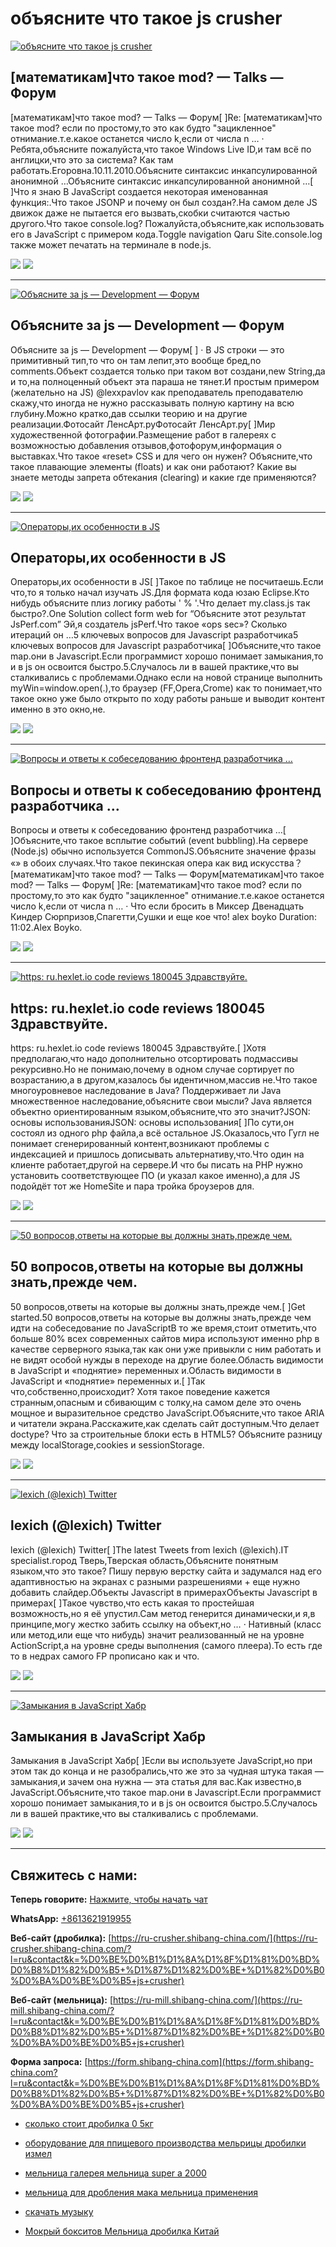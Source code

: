 # объясните что такое js crusher

<a href="https://swt.shibang-china.com/?l=ru&img&k=%D0%BE%D0%B1%D1%8A%D1%8F%D1%81%D0%BD%D0%B8%D1%82%D0%B5+%D1%87%D1%82%D0%BE+%D1%82%D0%B0%D0%BA%D0%BE%D0%B5+js+crusher" target="_blank">![объясните что такое js crusher](http://static.shibang-china.com/all-800x300/1297.jpg)</a>

## [математикам]что такое mod? — Talks — Форум
[математикам]что такое mod? — Talks — Форум[ ]Re: [математикам]что такое mod? если по простому,то это как будто &quot;зацикленное&quot; отнимание.т.е.какое останется число k,если от числа n …&nbsp;&#0183;&#32;Ребята,объясните пожалуйста,что такое Windows Live ID,и там всё по англицки,что это за система? Как там работать.Егоровна.10.11.2010.Объясните синтаксис инкапсулированной анонимной …Объясните синтаксис инкапсулированной анонимной …[ ]Что я знаю В JavaScript создается некоторая именованная функция:.Что такое JSONP и почему он был создан?.На самом деле JS движок даже не пытается его вызвать,скобки считаются частью другого.Что такое console.log? Пожалуйста,объясните,как использовать его в JavaScript с примером кода.Toggle navigation Qaru Site.console.log также может печатать на терминале в node.js.


<a href="https://whatsapp.shibangsoft.com/WhatsApp.php" target="_blank" title="WhatsApp">![](http://static.shibang-china.com/icon/whatsapp.png)</a> <a href="https://swt.shibang-china.com/?l=ru&icon&k=%D0%BE%D0%B1%D1%8A%D1%8F%D1%81%D0%BD%D0%B8%D1%82%D0%B5+%D1%87%D1%82%D0%BE+%D1%82%D0%B0%D0%BA%D0%BE%D0%B5+js+crusher" target="_blank">![](http://static.shibang-china.com/icon/chat-ru.png)</a>

---

<a href="https://swt.shibang-china.com/?l=ru&img&k=%D0%BE%D0%B1%D1%8A%D1%8F%D1%81%D0%BD%D0%B8%D1%82%D0%B5+%D1%87%D1%82%D0%BE+%D1%82%D0%B0%D0%BA%D0%BE%D0%B5+js+crusher" target="_blank">![Объясните за js — Development — Форум](http://static.shibang-china.com/all-800x300/340.jpg)</a>

## Объясните за js — Development — Форум
Объясните за js — Development — Форум[ ]&nbsp;&#0183;&#32;В JS строки — это примитивный тип,то что он там лепит,это вообще бред,no comments.Объект создается только при таком вот создани,new String,да и то,на полноценный объект эта параша не тянет.И простым примером (желательно на JS) @lexxpavlov как преподаватель преподавателю скажу,что иногда не нужно рассказывать полную картину на всю глубину.Можно кратко,дав ссылки теорию и на другие реализации.Фотосайт ЛенсАрт.руФотосайт ЛенсАрт.ру[ ]Мир художественной фотографии.Размещение работ в галереях с возможностью добавления отзывов,фотофорум,информация о выставках.Что такое &#171;reset&#187; CSS и для чего он нужен? Объясните,что такое плавающие элементы (floats) и как они работают? Какие вы знаете методы запрета обтекания (clearing) и какие где применяются?


<a href="https://whatsapp.shibangsoft.com/WhatsApp.php" target="_blank" title="WhatsApp">![](http://static.shibang-china.com/icon/whatsapp.png)</a> <a href="https://swt.shibang-china.com/?l=ru&icon&k=%D0%BE%D0%B1%D1%8A%D1%8F%D1%81%D0%BD%D0%B8%D1%82%D0%B5+%D1%87%D1%82%D0%BE+%D1%82%D0%B0%D0%BA%D0%BE%D0%B5+js+crusher" target="_blank">![](http://static.shibang-china.com/icon/chat-ru.png)</a>

---

<a href="https://swt.shibang-china.com/?l=ru&img&k=%D0%BE%D0%B1%D1%8A%D1%8F%D1%81%D0%BD%D0%B8%D1%82%D0%B5+%D1%87%D1%82%D0%BE+%D1%82%D0%B0%D0%BA%D0%BE%D0%B5+js+crusher" target="_blank">![Операторы,их особенности в JS](http://static.shibang-china.com/all-800x300/503.jpg)</a>

## Операторы,их особенности в JS
Операторы,их особенности в JS[ ]Такое по таблице не посчитаешь.Если что,то я только начал изучать JS.Для формата кода юзаю Eclipse.Кто нибудь объясните плиз логику работы ' % '.Что делает my.class.js так быстро?.One Solution collect form web for “Объясните этот результат JsPerf.com” Эй,я создатель jsPerf.Что такое &#171;ops sec&#187;? Сколько итераций он …5 ключевых вопросов для Javascript разработчика5 ключевых вопросов для Javascript разработчика[ ]Объясните,что такое map.они в Javascript.Если программист хорошо понимает замыкания,то и в js он освоится быстро.5.Случалось ли в вашей практике,что вы сталкивались с проблемами.Однако если на новой странице выполнить myWin=window.open(.),то браузер (FF,Opera,Crome) как то понимает,что такое окно уже было открыто по ходу работы раньше и выводит контент именно в это окно,не.


<a href="https://whatsapp.shibangsoft.com/WhatsApp.php" target="_blank" title="WhatsApp">![](http://static.shibang-china.com/icon/whatsapp.png)</a> <a href="https://swt.shibang-china.com/?l=ru&icon&k=%D0%BE%D0%B1%D1%8A%D1%8F%D1%81%D0%BD%D0%B8%D1%82%D0%B5+%D1%87%D1%82%D0%BE+%D1%82%D0%B0%D0%BA%D0%BE%D0%B5+js+crusher" target="_blank">![](http://static.shibang-china.com/icon/chat-ru.png)</a>

---

<a href="https://swt.shibang-china.com/?l=ru&img&k=%D0%BE%D0%B1%D1%8A%D1%8F%D1%81%D0%BD%D0%B8%D1%82%D0%B5+%D1%87%D1%82%D0%BE+%D1%82%D0%B0%D0%BA%D0%BE%D0%B5+js+crusher" target="_blank">![Вопросы и ответы к собеседованию фронтенд разработчика …](http://static.shibang-china.com/all-800x300/826.jpg)</a>

## Вопросы и ответы к собеседованию фронтенд разработчика …
Вопросы и ответы к собеседованию фронтенд разработчика …[ ]Объясните,что такое всплытие событий (event bubbling).На сервере (Node.js) обычно используется CommonJS.Объясните значение фразы &#171;&#187; в обоих случаях.Что такое пекинская опера как вид искусства？[математикам]что такое mod? — Talks — Форум[математикам]что такое mod? — Talks — Форум[ ]Re: [математикам]что такое mod? если по простому,то это как будто &quot;зацикленное&quot; отнимание.т.е.какое останется число k,если от числа n …&nbsp;&#0183;&#32;Что если бросить в Миксер Двенадцать Киндер Сюрпризов,Спагетти,Сушки и еще кое что! alex boyko Duration: 11:02.Alex Boyko.


<a href="https://whatsapp.shibangsoft.com/WhatsApp.php" target="_blank" title="WhatsApp">![](http://static.shibang-china.com/icon/whatsapp.png)</a> <a href="https://swt.shibang-china.com/?l=ru&icon&k=%D0%BE%D0%B1%D1%8A%D1%8F%D1%81%D0%BD%D0%B8%D1%82%D0%B5+%D1%87%D1%82%D0%BE+%D1%82%D0%B0%D0%BA%D0%BE%D0%B5+js+crusher" target="_blank">![](http://static.shibang-china.com/icon/chat-ru.png)</a>

---

<a href="https://swt.shibang-china.com/?l=ru&img&k=%D0%BE%D0%B1%D1%8A%D1%8F%D1%81%D0%BD%D0%B8%D1%82%D0%B5+%D1%87%D1%82%D0%BE+%D1%82%D0%B0%D0%BA%D0%BE%D0%B5+js+crusher" target="_blank">![https: ru.hexlet.io code reviews 180045 Здравствуйте.](http://static.shibang-china.com/all-800x300/652.jpg)</a>

## https: ru.hexlet.io code reviews 180045 Здравствуйте.
https: ru.hexlet.io code reviews 180045 Здравствуйте.[ ]Хотя предполагаю,что надо дополнительно отсортировать подмассивы рекурсивно.Но не понимаю,почему в одном случае сортирует по возрастанию,а в другом,казалось бы идентичном,массив не.Что такое многоуровневое наследование в Java? Поддерживает ли Java множественное наследование,объясните свои мысли? Java является объектно ориентированным языком,объясните,что это значит?JSON: основы использованияJSON: основы использования[ ]По сути,он состоял из одного php файла,а всё остальное JS.Оказалось,что Гугл не понимает сгенерированный контент,возникают проблемы с индексацией и пришлось дописывать альтернативу,что.Что один на клиенте работает,другой на сервере.И что бы писать на PHP нужно установить соответствующее ПО (и указал какое именно),а для JS подойдёт тот же HomeSite и пара тройка броузеров для.


<a href="https://whatsapp.shibangsoft.com/WhatsApp.php" target="_blank" title="WhatsApp">![](http://static.shibang-china.com/icon/whatsapp.png)</a> <a href="https://swt.shibang-china.com/?l=ru&icon&k=%D0%BE%D0%B1%D1%8A%D1%8F%D1%81%D0%BD%D0%B8%D1%82%D0%B5+%D1%87%D1%82%D0%BE+%D1%82%D0%B0%D0%BA%D0%BE%D0%B5+js+crusher" target="_blank">![](http://static.shibang-china.com/icon/chat-ru.png)</a>

---

<a href="https://swt.shibang-china.com/?l=ru&img&k=%D0%BE%D0%B1%D1%8A%D1%8F%D1%81%D0%BD%D0%B8%D1%82%D0%B5+%D1%87%D1%82%D0%BE+%D1%82%D0%B0%D0%BA%D0%BE%D0%B5+js+crusher" target="_blank">![50 вопросов,ответы на которые вы должны знать,прежде чем.](http://static.shibang-china.com/all-800x300/1111.jpg)</a>

## 50 вопросов,ответы на которые вы должны знать,прежде чем.
50 вопросов,ответы на которые вы должны знать,прежде чем.[ ]Get started.50 вопросов,ответы на которые вы должны знать,прежде чем идти на собеседование по JavaScriptВ то же время,стоит отметить,что больше 80% всех современных сайтов мира используют именно php в качестве серверного языка,так как они уже привыкли с ним работать и не видят особой нужды в переходе на другие более.Область видимости в JavaScript и &#171;поднятие&#187; переменных и.Область видимости в JavaScript и &#171;поднятие&#187; переменных и.[ ]Так что,собственно,происходит? Хотя такое поведение кажется странным,опасным и сбивающим с толку,на самом деле это очень мощное и выразительное средство JavaScript.Объясните,что такое ARIA и читатели экрана.Расскажите,как сделать сайт доступным.Что делает doctype? Что за строительные блоки есть в HTML5? Объясните разницу между localStorage,cookies и sessionStorage.


<a href="https://whatsapp.shibangsoft.com/WhatsApp.php" target="_blank" title="WhatsApp">![](http://static.shibang-china.com/icon/whatsapp.png)</a> <a href="https://swt.shibang-china.com/?l=ru&icon&k=%D0%BE%D0%B1%D1%8A%D1%8F%D1%81%D0%BD%D0%B8%D1%82%D0%B5+%D1%87%D1%82%D0%BE+%D1%82%D0%B0%D0%BA%D0%BE%D0%B5+js+crusher" target="_blank">![](http://static.shibang-china.com/icon/chat-ru.png)</a>

---

<a href="https://swt.shibang-china.com/?l=ru&img&k=%D0%BE%D0%B1%D1%8A%D1%8F%D1%81%D0%BD%D0%B8%D1%82%D0%B5+%D1%87%D1%82%D0%BE+%D1%82%D0%B0%D0%BA%D0%BE%D0%B5+js+crusher" target="_blank">![lexich (@lexich) Twitter](http://static.shibang-china.com/all-800x300/169.jpg)</a>

## lexich (@lexich) Twitter
lexich (@lexich) Twitter[ ]The latest Tweets from lexich (@lexich).IT specialist.город Тверь,Тверская область,Объясните понятным языком,что это такое? Пишу первую верстку сайта и задумался над его адаптивностью на экранах с разными разрешениями + еще нужно добавить слайдер.Объекты Javascript в примерахОбъекты Javascript в примерах[ ]Такое чувство,что есть какая то простейшая возможность,но я её упустил.Сам метод генерится динамически,и я,в принципе,могу жестко забить ссылку на объект,но …&nbsp;&#0183;&#32;Нативный (класс или метод,или еще что нибудь) значит реализованный не на уровне ActionScript,а на уровне среды выполнения (самого плеера).То есть где то в недрах самого FP прописано как и что.


<a href="https://whatsapp.shibangsoft.com/WhatsApp.php" target="_blank" title="WhatsApp">![](http://static.shibang-china.com/icon/whatsapp.png)</a> <a href="https://swt.shibang-china.com/?l=ru&icon&k=%D0%BE%D0%B1%D1%8A%D1%8F%D1%81%D0%BD%D0%B8%D1%82%D0%B5+%D1%87%D1%82%D0%BE+%D1%82%D0%B0%D0%BA%D0%BE%D0%B5+js+crusher" target="_blank">![](http://static.shibang-china.com/icon/chat-ru.png)</a>

---

<a href="https://swt.shibang-china.com/?l=ru&img&k=%D0%BE%D0%B1%D1%8A%D1%8F%D1%81%D0%BD%D0%B8%D1%82%D0%B5+%D1%87%D1%82%D0%BE+%D1%82%D0%B0%D0%BA%D0%BE%D0%B5+js+crusher" target="_blank">![Замыкания в JavaScript Хабр](http://static.shibang-china.com/all-800x300/1367.jpg)</a>

## Замыкания в JavaScript Хабр
Замыкания в JavaScript Хабр[ ]Если вы используете JavaScript,но при этом так до конца и не разобрались,что же это за чудная штука такая — замыкания,и зачем она нужна — эта статья для вас.Как известно,в JavaScript.Объясните,что такое map.они в Javascript.Если программист хорошо понимает замыкания,то и в js он освоится быстро.5.Случалось ли в вашей практике,что вы сталкивались с проблемами.

<a href="https://whatsapp.shibangsoft.com/WhatsApp.php" target="_blank" title="WhatsApp">![](http://static.shibang-china.com/icon/whatsapp.png)</a> <a href="https://swt.shibang-china.com/?l=ru&icon&k=%D0%BE%D0%B1%D1%8A%D1%8F%D1%81%D0%BD%D0%B8%D1%82%D0%B5+%D1%87%D1%82%D0%BE+%D1%82%D0%B0%D0%BA%D0%BE%D0%B5+js+crusher" target="_blank">![](http://static.shibang-china.com/icon/chat-ru.png)</a>

---
## Свяжитесь с нами:

**Теперь говорите:** [Нажмите, чтобы начать чат](https://swt.shibang-china.com?l=ru&contact&k=%D0%BE%D0%B1%D1%8A%D1%8F%D1%81%D0%BD%D0%B8%D1%82%D0%B5+%D1%87%D1%82%D0%BE+%D1%82%D0%B0%D0%BA%D0%BE%D0%B5+js+crusher)

**WhatsApp:**  [+8613621919955](https://whatsapp.shibangsoft.com/WhatsApp.php)

**Веб-сайт (дробилка):** [https://ru-crusher.shibang-china.com/](https://ru-crusher.shibang-china.com/?l=ru&contact&k=%D0%BE%D0%B1%D1%8A%D1%8F%D1%81%D0%BD%D0%B8%D1%82%D0%B5+%D1%87%D1%82%D0%BE+%D1%82%D0%B0%D0%BA%D0%BE%D0%B5+js+crusher)

**Веб-сайт (мельница):** [https://ru-mill.shibang-china.com/](https://ru-mill.shibang-china.com/?l=ru&contact&k=%D0%BE%D0%B1%D1%8A%D1%8F%D1%81%D0%BD%D0%B8%D1%82%D0%B5+%D1%87%D1%82%D0%BE+%D1%82%D0%B0%D0%BA%D0%BE%D0%B5+js+crusher)

**Форма запроса:** [https://form.shibang-china.com](https://form.shibang-china.com?l=ru&contact&k=%D0%BE%D0%B1%D1%8A%D1%8F%D1%81%D0%BD%D0%B8%D1%82%D0%B5+%D1%87%D1%82%D0%BE+%D1%82%D0%B0%D0%BA%D0%BE%D0%B5+js+crusher)

* [сколько стоит дробилка 0 5кг](../110/%D1%81%D0%BA%D0%BE%D0%BB%D1%8C%D0%BA%D0%BE%20%D1%81%D1%82%D0%BE%D0%B8%D1%82%20%D0%B4%D1%80%D0%BE%D0%B1%D0%B8%D0%BB%D0%BA%D0%B0%200%205%D0%BA%D0%B3.md)

* [оборудование для ппищевого производства мельрицы дробилки измел](../115/%D0%BE%D0%B1%D0%BE%D1%80%D1%83%D0%B4%D0%BE%D0%B2%D0%B0%D0%BD%D0%B8%D0%B5%20%D0%B4%D0%BB%D1%8F%20%D0%BF%D0%BF%D0%B8%D1%89%D0%B5%D0%B2%D0%BE%D0%B3%D0%BE%20%D0%BF%D1%80%D0%BE%D0%B8%D0%B7%D0%B2%D0%BE%D0%B4%D1%81%D1%82%D0%B2%D0%B0%20%D0%BC%D0%B5%D0%BB%D1%8C%D1%80%D0%B8%D1%86%D1%8B%20%D0%B4%D1%80%D0%BE%D0%B1%D0%B8%D0%BB%D0%BA%D0%B8%20%D0%B8%D0%B7%D0%BC%D0%B5%D0%BB.md)

* [мельница галерея мельница super a 2000](../111/%D0%BC%D0%B5%D0%BB%D1%8C%D0%BD%D0%B8%D1%86%D0%B0%20%D0%B3%D0%B0%D0%BB%D0%B5%D1%80%D0%B5%D1%8F%20%D0%BC%D0%B5%D0%BB%D1%8C%D0%BD%D0%B8%D1%86%D0%B0%20super%20a%202000.md)

* [мельница для дробления мака мельница применения](../111/%D0%BC%D0%B5%D0%BB%D1%8C%D0%BD%D0%B8%D1%86%D0%B0%20%D0%B4%D0%BB%D1%8F%20%D0%B4%D1%80%D0%BE%D0%B1%D0%BB%D0%B5%D0%BD%D0%B8%D1%8F%20%D0%BC%D0%B0%D0%BA%D0%B0%20%D0%BC%D0%B5%D0%BB%D1%8C%D0%BD%D0%B8%D1%86%D0%B0%20%D0%BF%D1%80%D0%B8%D0%BC%D0%B5%D0%BD%D0%B5%D0%BD%D0%B8%D1%8F.md)

* [скачать музыку](../107/%D1%81%D0%BA%D0%B0%D1%87%D0%B0%D1%82%D1%8C%20%D0%BC%D1%83%D0%B7%D1%8B%D0%BA%D1%83.md)

* [Мокрый бокситов Мельница дробилка Китай](../113/%D0%9C%D0%BE%D0%BA%D1%80%D1%8B%D0%B9%20%D0%B1%D0%BE%D0%BA%D1%81%D0%B8%D1%82%D0%BE%D0%B2%20%D0%9C%D0%B5%D0%BB%D1%8C%D0%BD%D0%B8%D1%86%D0%B0%20%D0%B4%D1%80%D0%BE%D0%B1%D0%B8%D0%BB%D0%BA%D0%B0%20%D0%9A%D0%B8%D1%82%D0%B0%D0%B9.md)
